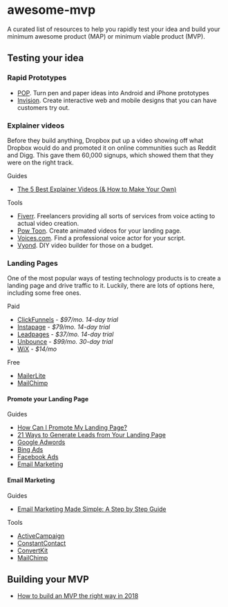 # awesome-mvp

A curated list of resources to help you rapidly test your idea and build your minimum awesome product (MAP) or minimum viable product (MVP).

## Testing your idea

### Rapid Prototypes

* [POP](https://marvelapp.com/pop/). Turn pen and paper ideas into Android and iPhone prototypes
* [Invision](https://www.invisionapp.com/). Create interactive web and mobile designs that you can have customers try out.

### Explainer videos

Before they build anything, Dropbox put up a video showing off what Dropbox would do and promoted it on online communities such as Reddit and Digg. This gave them 60,000 signups, which showed them that they were on the right track.

Guides

* [The 5 Best Explainer Videos (& How to Make Your Own)](https://www.wordstream.com/blog/ws/2014/03/13/explainer-videos)

Tools

* [Fiverr](http://fiverr.com). Freelancers providing all sorts of services from voice acting to actual video creation.
* [Pow Toon](https://www.powtoon.com). Create animated videos for your landing page.
* [Voices.com](http://voices.com). Find a professional voice actor for your script.
* [Vyond](https://www.vyond.com/plans/business/). DIY video builder for those on a budget.

### Landing Pages

One of the most popular ways of testing technology products is to create a landing page and drive traffic to it. Luckily, there are lots of options here, including some free ones.

Paid
* [ClickFunnels](https://www.clickfunnels.com/) - *$97/mo. 14-day trial*
* [Instapage](https://instapage.com) - *$79/mo. 14-day trial*
* [Leadpages](https://www.leadpages.net/) - *$37/mo. 14-day trial*
* [Unbounce](https://unbounce.com/) - *$99/mo. 30-day trial*
* [WiX](https://www.wix.com/website/templates/html/landing-pages) - *$14/mo*

Free

* [MailerLite](https://www.mailerlite.com/features/landing-pages) 
* [MailChimp](https://mailchimp.com/features/landing-pages) 

#### Promote your Landing Page

Guides

* [How Can I Promote My Landing Page?
](https://instapage.com/how-to-create-a-landing-page-chapter-6)
* [21 Ways to Generate Leads from Your Landing Page
](http://www.thestarta.com/articles/managing/21-ways-to-promote-your-landing-page-without-spending-a-dime/)
* [Google Adwords](https://adwords.google.com/)
* [Bing Ads](https://secure.bingads.microsoft.com/)
* [Facebook Ads](https://www.facebook.com/business/)
* [Email Marketing](#email-marketing)

#### Email Marketing

Guides

* [Email Marketing Made Simple: A Step by Step Guide](https://optinmonster.com/beginners-guide-to-email-marketing/)

Tools

* [ActiveCampaign](https://www.activecampaign.com/)
* [ConstantContact](https://www.constantcontact.com/index.jsp)
* [ConvertKit](https://convertkit.com/)
* [MailChimp](https://mailchimp.com/)

## Building your MVP

* [How to build an MVP the right way in 2018](https://medium.com/swlh/how-to-build-an-mvp-in-the-right-way-in-2018-f538df0f2bba)

